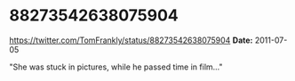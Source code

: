# 88273542638075904
https://twitter.com/TomFrankly/status/88273542638075904
**Date:** 2011-07-05

"She was stuck in pictures, while he passed time in film..."
